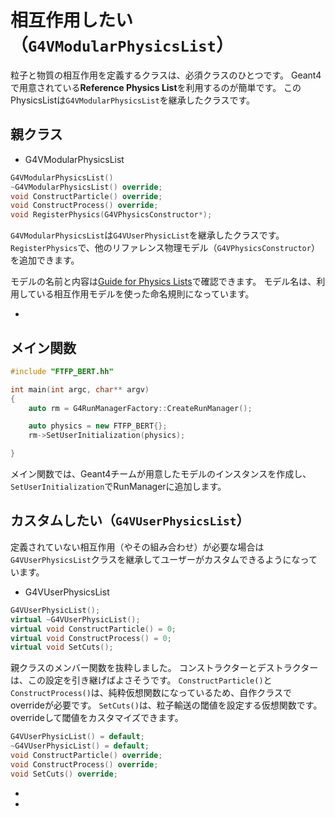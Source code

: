 # 相互作用したい（``G4VModularPhysicsList``）

粒子と物質の相互作用を定義するクラスは、必須クラスのひとつです。
Geant4で用意されている**Reference Physics List**を利用するのが簡単です。
このPhysicsListは``G4VModularPhysicsList``を継承したクラスです。

## 親クラス

- G4VModularPhysicsList

```cpp
G4VModularPhysicsList()
~G4VModularPhysicsList() override;
void ConstructParticle() override;
void ConstructProcess() override;
void RegisterPhysics(G4VPhysicsConstructor*);
```

``G4VModularPhysicsList``は``G4VUserPhysicList``を継承したクラスです。
``RegisterPhysics``で、他のリファレンス物理モデル（``G4VPhysicsConstructor``）を追加できます。

モデルの名前と内容は[Guide for Physics Lists](https://geant4-userdoc.web.cern.ch/UsersGuides/PhysicsListGuide/html/index.html)で確認できます。
モデル名は、利用している相互作用モデルを使った命名規則になっています。

- [](./geant4-physics-ftfp_bert.md)

## メイン関数

```cpp
#include "FTFP_BERT.hh"

int main(int argc, char** argv)
{
    auto rm = G4RunManagerFactory::CreateRunManager();

    auto physics = new FTFP_BERT{};
    rm->SetUserInitialization(physics);

}
```

メイン関数では、Geant4チームが用意したモデルのインスタンスを作成し、
``SetUserInitialization``でRunManagerに追加します。

## カスタムしたい（``G4VUserPhysicsList``）

定義されていない相互作用（やその組み合わせ）が必要な場合は``G4VUserPhysicsList``クラスを継承してユーザーがカスタムできるようになっています。

- G4VUserPhysicsList

```cpp
G4VUserPhysicList();
virtual ~G4VUserPhysicList();
virtual void ConstructParticle() = 0;
virtual void ConstructProcess() = 0;
virtual void SetCuts();
```

親クラスのメンバー関数を抜粋しました。
コンストラクターとデストラクターは、この設定を引き継げばよさそうです。
``ConstructParticle()``と``ConstructProcess()``は、純粋仮想関数になっているため、自作クラスでoverrideが必要です。
``SetCuts()``は、粒子輸送の閾値を設定する仮想関数です。
overrideして閾値をカスタマイズできます。

```cpp
G4VUserPhysicList() = default;
~G4VUserPhysicList() = default;
void ConstructParticle() override;
void ConstructProcess() override;
void SetCuts() override;
```

- [](./geant4-physics-constructparticle.md)
- [](./geant4-physics-constructprocess.md)

